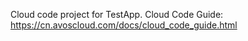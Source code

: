 Cloud code project for TestApp. Cloud Code Guide: https://cn.avoscloud.com/docs/cloud_code_guide.html